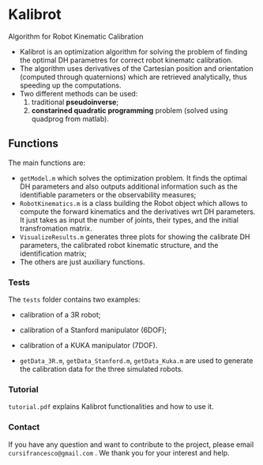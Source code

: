 # Kalibrot
Algorithm for Robot Kinematic Calibration

- Kalibrot is an optimization algorithm for solving the problem of finding the optimal DH parametres for correct robot kinematc calibration.
- The algorithm uses derivatives of the Cartesian position and orientation (computed through quaternions) which are retrieved analytically, thus speeding up the computations.
- Two different methods can be used: 
    1) traditional **pseudoinverse**;
    2) **constarined quadratic programming** problem (solved using quadprog from matlab).

## Functions
The main functions are:
- `getModel.m` which solves the optimization problem. It finds the optimal DH parameters and also outputs additional information such as the identifiable parameters or the observability measures;
- `RobotKinematics.m` is a class building the Robot object which allows to compute the forward kinematics and the derivatives wrt DH parameters. It just takes as input the number of joints, their types, and the initial transfromation matrix.
- `VisualizeResults.m` generates three plots for showing the calibrate DH parameters, the calibrated robot kinematic structure, and the identification matrix;
- The others are just auxiliary functions.

### Tests
The `tests` folder contains two examples:
- calibration  of a 3R robot;
- calibration of a Stanford manipulator (6DOF);
- calibration of a KUKA manipulator (7DOF).

- `getData_3R.m`, `getData_Stanford.m`, `getData_Kuka.m` are used to generate the calibration data for the three simulated robots.

### Tutorial
`tutorial.pdf` explains Kalibrot functionalities and how to use it.

### Contact
If you have any question and want to contribute to the project, please email `cursifrancesco@gmail.com` .
We thank you for your interest and help.

